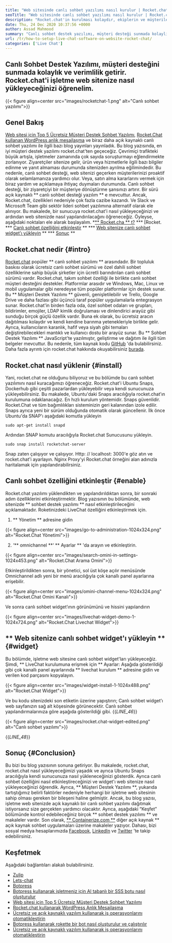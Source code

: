 ```yaml
---
title: "Web sitesinde canlı sohbet yazılımı nasıl kurulur | Rocket.chat" 
seoTitle: "Web sitesinde canlı sohbet yazılımı nasıl kurulur | Rocket.chat" 
description: "Rocket.chat'in kurulması kolaydır, ekiplerin ve müşterilerin verimli iletişim kurmasına yardımcı olur. Bu canlı sohbet yazılımı açık kaynaklı, çapraz platform ve kendi kendine barındırılmıştır." 
date: Thu, 24 Dec 2020 10:37:56 +0000
author: Assad Mahmood
summary: "Canlı sohbet destek yazılımı, müşteri desteği sunmada kolaylık ve verimlilik getirir. Rocket.chat'i işletme web sitenize nasıl yükleyeceğinizi öğrenelim." 
url: /tr/how-to-setup-live-chat-software-on-website-rocket-chat/
categories: ['Live Chat']
---
```


## Canlı Sohbet Destek Yazılımı, müşteri desteğini sunmada kolaylık ve verimlilik getirir. Rocket.chat'i işletme web sitenize nasıl yükleyeceğinizi öğrenelim.

{{< figure align=center src="images/rocketchat-1.png" alt="Canlı sohbet yazılımı">}}


## Genel Bakış
[Web sitesi için Top 5 Ücretsiz Müşteri Destek Sohbet Yazılımı][1], [Rocket.Chat kullanan WordPress anlık mesajlaşma][2] ve biraz daha açık kaynaklı canlı sohbet yazılımı ile ilgili bazı blog yayınları yayınladık. Bu blog yazısında, en iyi müşteri destek yazılımı rocket.chat'ten geçeceğiz. Çevrimiçi trafikteki büyük artışla, işletmeler zamanında çok sayıda soruşturmayı eğlendirmekte zorlanıyor. Ziyaretçiler sitenize gelir, ürün veya hizmetlerle ilgili bazı bilgiler edinme ve yanıt almaması durumunda sitenizden ayrılma eğilimindedir. Bu nedenle, canlı sohbet desteği, web sitenizi geçerken müşterilerinizi proaktif olarak selamlamanıza yardımcı olur. Veya, satın alma kararlarını vermek için biraz yardım ve açıklamaya ihtiyaç duymaları durumunda.
Canlı sohbet desteği, bir ziyaretçiyi bir müşteriye dönüştürme şansınızı artırır. Bir sürü açık kaynaklı ** canlı sohbet desteği yazılım ** e mevcuttur. Ancak, Rocket.chat, özellikleri nedeniyle çok fazla cazibe kazandı. Ve Slack ve Microsoft Team gibi sektör lideri sohbet yazılımına alternatif olarak ele alınıyor. Bu makalede, bir sunucuya rocket.chat'i nasıl yükleyeceğinizi ve ardından web sitenizde nasıl yapılandırılacağını öğreneceğiz. Öyleyse, aşağıdaki noktaları ele alarak başlayalım.
  *[** Rocket.cha ** t?][3]
  *** [Rocket.
  *** [Canlı sohbet özelliğini etkinleştir][5] **
  *** [Web sitenize canlı sohbet widget'ı yükleyin][6] **
  *** [Sonuç][7] **

## Rocket.chat nedir {#intro}
[Rocket.chat][8] popüler ** canlı sohbet yazılımı ** arasındadır. Bir topluluk baskısı olarak ücretsiz canlı sohbet sürümü ve özel dahili sohbet özelliklerine sahip büyük şirketler için ücretli barındırılan canlı sohbet sürümü vardır. Rocket.chat, takım sohbet özelliği ile birlikte canlı sohbet müşteri desteğini destekler. Platformlar arasıdır ve Windows, Mac, Linux ve mobil uygulamalar gibi neredeyse tüm popüler platformlar için destek sunar. Bu ** Müşteri Destek Yazılımı ** güvenli, genişletilebilir ve Trello, Google Drive ve daha fazlası gibi üçüncü taraf popüler uygulamalarla entegrasyon sunar. Rocket.chat'in birden fazla oda, özel sohbet odaları ve grupları, bildirimler, emojiler, LDAP kimlik doğrulaması ve dinlendirici arayüz gibi sunduğu birçok güçlü özellik vardır. Buna ek olarak, bu ücretsiz aracın dağıtılması kolaydır ve kendi kendine barınma yetenekleriyle birlikte gelir. Ayrıca, kullanıcıların karanlık, hafif veya siyah gibi temaları değiştirebilecekleri mantıklı ve kullanıcı dostu bir arayüz sunar.
Bu ** Sohbet Destek Yazılımı ** JavaScript'te yazılmıştır, geliştirme ve dağıtım ile ilgili tüm belgeler mevcuttur. Bu nedenle, tüm kaynak kodu [GitHub][9] 'da bulabilirsiniz. Daha fazla ayrıntı için rocket.chat hakkında okuyabilirsiniz [burada][10].

## Rocket.chat nasıl yüklenir {#install}
Yani, rocket.chat ne olduğunu biliyoruz ve bu bölümde bu canlı sohbet yazılımını nasıl kuracağımızı öğreneceğiz. Rocket.chat'i Ubuntu Snaps, Dockerhub gibi çeşitli pazarlardan yükleyebilir veya kendi sunucunuza yükleyebilirsiniz. Bu makalede, Ubuntu'daki Snaps aracılığıyla rocket.chat’ın kurulumuna odaklanacağız. En hızlı kurulum yöntemidir.
Snaps güvenlidir. Rocket.Chat ve tüm bağımlılıkları sisteminizin geri kalanından izole edilir. Snaps ayrıca yeni bir sürüm olduğunda otomatik olarak güncellenir.
İlk önce Ubuntu'da SNAP'ı aşağıdaki komutla yükleyin
```
sudo apt-get install snapd
```
Ardından SNAP komutu aracılığıyla Rocket.chat Sunucusunu yükleyin.
```
sudo snap install rocketchat-server
```
Snap zaten çalışıyor ve çalışıyor. Http: // localhost: 3000'e göz atın ve rocket.chat'i ayarlayın. Nginx Proxy'yi Rocket.chat örneğini alan adınızla haritalamak için yapılandırabilirsiniz.

## Canlı sohbet özelliğini etkinleştir {#enable}
Rocket.chat yazılımı yüklendikten ve yapılandırıldıktan sonra, bir sonraki adım özelliklerini etkinleştirmektir. Blog yazısının bu bölümünde, web sitenizde ** sohbet destek yazılımı ** nasıl etkinleştirileceğini açıklamaktadır. Roketinizdeki LiveChat özelliğini etkinleştirmek için.
1. ** Yönetim ** adresine gidin

{{< figure align=center src="images/go-to-administration-1024x324.png" alt="Rocket.Chat Yönetimi">}}

2. ‘** omnichannel **‘ ** Ayarlar ** 'da arayın ve etkinleştirin.

{{< figure align=center src="images/search-omini-in-settings-1024x453.png" alt="Rocket.Chat Arama Omini">}}

Etkinleştirildikten sonra, bir yönetici, sol üst köşe açılır menüsünde Omnichannel adlı yeni bir menü aracılığıyla çok kanallı panel ayarlarına erişebilir.

{{< figure align=center src="images/omini-channel-menu-1024x324.png" alt="Rocket.Chat Omini Kanalı">}}

Ve sonra canlı sohbet widget’ının görünümünü ve hissini yapılandırın

{{< figure align=center src="images/livechat-widget-demo-1-1024x724.png" alt="Rocket.Chat Livechat Widget">}}


## ** Web sitenize canlı sohbet widget'ı yükleyin ** {#widget}
Bu bölümde, işletme web sitesine canlı sohbet widget'ları yükleyeceğiz. Şimdi, ** LiveChat kurulumuna erişmek için ** Ayarlar:
Aşağıda gösterildiği gibi çok kanallı panel ayarlarında ** livechat kurulum ** adresine gidin ve verilen kod parçasını kopyalayın.

{{< figure align=center src="images/widget-install-1-1024x488.png" alt="Rocket.Chat Widget">}}

Ve bu kodu sitenizdeki son etiketin üzerine yapıştırın; Canlı sohbet widget'ı web sayfanızın sağ alt köşesinde görünecektir. Canlı sohbet yapılandırmalarınıza göre aşağıda gösterildiği gibi.
{{_LINE_46_}}

{{< figure align=center src="images/rocket.chat-widget-edited.png" alt="Canlı sohbet yazılımı">}}

{{_LINE_48_}}

## Sonuç {#Conclusion}
Bu bizi bu blog yazısının sonuna getiriyor. Bu makalede, rocket.chat, rocket.chat nasıl yükleyeceğimizi yaşadık ve ayrıca Ubuntu Snaps aracılığıyla kendi sunucunuza nasıl yükleneceğinizi gösterdik. Ayrıca canlı sohbet özelliğini nasıl etkinleştireceğinizi ve widget'ı web sitenize nasıl yükleyeceğinizi öğrendik. Ayrıca, ** Müşteri Destek Yazılımı **, yukarıda tartıştığımız belirli faktörler nedeniyle herhangi bir işletme web sitesinin sahip olması gereken bir bileşeni haline gelmiştir. Ancak, bu blog yazısı, işletme web sitenizde açık kaynaklı bir canlı sohbet yazılımı dağıtmak istiyorsanız size gerçekten yardımcı olacaktır. Ayrıca, aşağıdaki “Keşfet” bölümünde kontrol edebileceğiniz birçok ** sohbet destek yazılımı ** ve makaleler vardır.
Son olarak, [** Containerize.com **][11] diğer açık kaynak ** açık kaynak sohbet uygulamaları üzerine makaleler yazıyor. Dahası, bizi sosyal medya hesaplarımızda [Facebook][13], [LinkedIn][14] ve [Twitter][15] 'te takip edebilirsiniz.

## Keşfetmek
Aşağıdaki bağlantıları alakalı bulabilirsiniz.
  * [Zulip][16]
  * [Lets-chat][17]
  * [Botpress][18]
  * [Botpress kullanarak işletmeniz için AI tabanlı bir SSS botu nasıl oluşturulur][19]
  * [Web sitesi için Top 5 Ücretsiz Müşteri Destek Sohbet Yazılımı][1]
  * [Rocket.chat kullanarak WordPress Anlık Mesajlaşma][2]
  * [Ücretsiz ve açık kaynaklı yazılım kullanarak iş operasyonlarını otomatikleştirin][20]
  * [Botpress kullanarak rokette bir bot nasıl oluşturulur ve çalıştırılır][21]
  * [Ücretsiz ve açık kaynaklı yazılım kullanarak iş operasyonlarını otomatikleştirin][20]

  
[1]: https://blog.containerize.com/live-chat/top-5-free-customer-support-chat-software-for-website/
[2]: https://blog.containerize.com/blogging/instantly-communicate-with-customers-using-wordpress-and-rocket-chat/
[3]: #intro
[4]: #install
[5]: #enable
[6]: #widget
[7]: #conclusion
[8]: https://products.containerize.com/live-chat/rocketchat/
[9]: https://github.com/RocketChat/Rocket.Chat
[10]: https://products.containerize.com/live-chat/rocketchat
[11]: https://www.containerize.com/
[12]: https://products.containerize.com/live-chat/
[13]: https://web.facebook.com/containerize
[14]: https://www.linkedin.com/company/containerize/
[15]: https://twitter.com/containerize_co
[16]: https://products.containerize.com/live-chat/zulip/
[17]: https://products.containerize.com/live-chat/lets-chat/
[18]: https://products.containerize.com/live-chat/botpress/
[19]: https://blog.containerize.com/live-chat/how-to-create-an-ai-based-faq-bot-for-your-business-using-botpress/
[20]: https://blog.containerize.com/blogging/automate-business-operations-using-open-source-software/
[21]: https://blog.containerize.com/live-chat/how-to-create-and-run-a-bot-in-rocket-chat-using-botpress/
